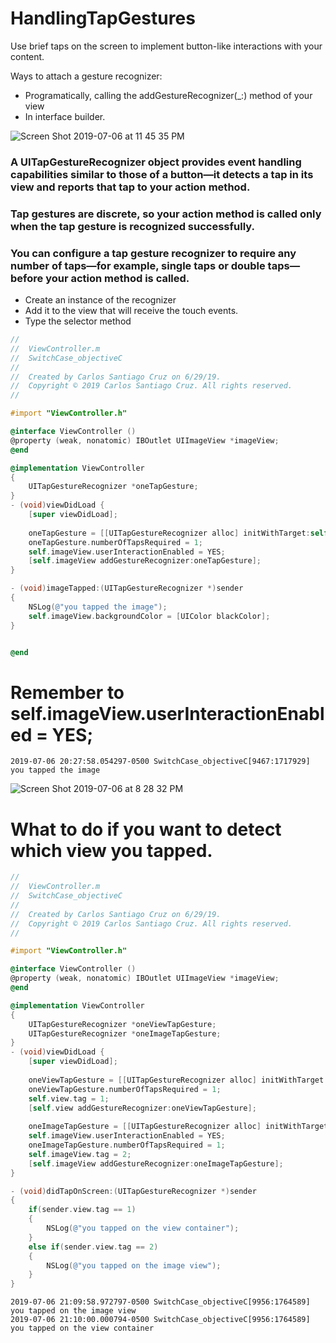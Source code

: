 # HandlingTapGestures

Use brief taps on the screen to implement button-like interactions with your content.

Ways to attach a gesture recognizer:

- Programatically, calling the addGestureRecognizer(_:) method of your view
- In interface builder. 

![Screen Shot 2019-07-06 at 11 45 35 PM](https://user-images.githubusercontent.com/24994818/60764099-3774c600-a048-11e9-868b-307041292ed8.png)

### A UITapGestureRecognizer object provides event handling capabilities similar to those of a button—it detects a tap in its view and reports that tap to your action method.

### Tap gestures are discrete, so your action method is called only when the tap gesture is recognized successfully.

### You can configure a tap gesture recognizer to require any number of taps—for example, single taps or double taps—before your action method is called.

- Create an instance of the recognizer
- Add it to the view that will receive the touch events.
- Type the selector method

``` objective-c
//
//  ViewController.m
//  SwitchCase_objectiveC
//
//  Created by Carlos Santiago Cruz on 6/29/19.
//  Copyright © 2019 Carlos Santiago Cruz. All rights reserved.
//

#import "ViewController.h"

@interface ViewController ()
@property (weak, nonatomic) IBOutlet UIImageView *imageView;
@end

@implementation ViewController
{
    UITapGestureRecognizer *oneTapGesture;
}
- (void)viewDidLoad {
    [super viewDidLoad];
    
    oneTapGesture = [[UITapGestureRecognizer alloc] initWithTarget:self action:@selector(imageTapped:)];
    oneTapGesture.numberOfTapsRequired = 1;
    self.imageView.userInteractionEnabled = YES;
    [self.imageView addGestureRecognizer:oneTapGesture];
}

- (void)imageTapped:(UITapGestureRecognizer *)sender
{
    NSLog(@"you tapped the image");
    self.imageView.backgroundColor = [UIColor blackColor];
}


@end
```

# Remember to self.imageView.userInteractionEnabled = YES;

```console
2019-07-06 20:27:58.054297-0500 SwitchCase_objectiveC[9467:1717929] you tapped the image
```

![Screen Shot 2019-07-06 at 8 28 32 PM](https://user-images.githubusercontent.com/24994818/60762818-4c902b80-a02d-11e9-9fc2-1d29e920cfab.png)

# What to do if you want to detect which view you tapped.

``` objective-c
//
//  ViewController.m
//  SwitchCase_objectiveC
//
//  Created by Carlos Santiago Cruz on 6/29/19.
//  Copyright © 2019 Carlos Santiago Cruz. All rights reserved.
//

#import "ViewController.h"

@interface ViewController ()
@property (weak, nonatomic) IBOutlet UIImageView *imageView;
@end

@implementation ViewController
{
    UITapGestureRecognizer *oneViewTapGesture;
    UITapGestureRecognizer *oneImageTapGesture;
}
- (void)viewDidLoad {
    [super viewDidLoad];
    
    oneViewTapGesture = [[UITapGestureRecognizer alloc] initWithTarget:self action:@selector(didTapOnScreen:)];
    oneViewTapGesture.numberOfTapsRequired = 1;
    self.view.tag = 1;
    [self.view addGestureRecognizer:oneViewTapGesture];
    
    oneImageTapGesture = [[UITapGestureRecognizer alloc] initWithTarget:self action:@selector(didTapOnScreen:)];
    self.imageView.userInteractionEnabled = YES;
    oneImageTapGesture.numberOfTapsRequired = 1;
    self.imageView.tag = 2;
    [self.imageView addGestureRecognizer:oneImageTapGesture];
}

- (void)didTapOnScreen:(UITapGestureRecognizer *)sender
{
    if(sender.view.tag == 1)
    {
        NSLog(@"you tapped on the view container");
    }
    else if(sender.view.tag == 2)
    {
        NSLog(@"you tapped on the image view");
    }
}
```

``` console
2019-07-06 21:09:58.972797-0500 SwitchCase_objectiveC[9956:1764589] you tapped on the image view
2019-07-06 21:10:00.000794-0500 SwitchCase_objectiveC[9956:1764589] you tapped on the view container
```









